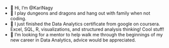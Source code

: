 - 👋 Hi, I’m @KarlNagy
- 👀 I play dungeons and dragons and hang out with family when not coding.
- 🌱 I just finished the Data Analytics certificate from google on coursera. Excel, SQL, R, visualizations, and structured analysis thinking! Cool stuff!
- 💞️ I’m looking for a mentor to help walk me through the beginnings of my new career in Data Analytics, advice would be appreciated.

<!---
KarlNagy/KarlNagy is a ✨ special ✨ repository because its `README.md` (this file) appears on your GitHub profile.
You can click the Preview link to take a look at your changes.
--->
